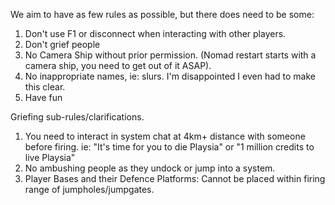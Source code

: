 We aim to have as few rules as possible, but there does need to be some:
1. Don't use F1 or disconnect when interacting with other players.
2. Don't grief people
3. No Camera Ship without prior permission. (Nomad restart starts with a camera ship, you need to get out of it ASAP).
4. No inappropriate names, ie: slurs. I'm disappointed I even had to make this clear.
5. Have fun

Griefing sub-rules/clarifications.
1. You need to interact in system chat at 4km+ distance with someone before firing. ie: "It's time for you to die Playsia" or "1 million credits to live Playsia"
2. No ambushing people as they undock or jump into a system.
3. Player Bases and their Defence Platforms: Cannot be placed within firing range of jumpholes/jumpgates.